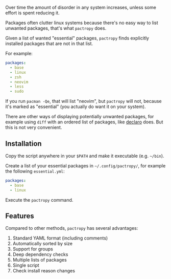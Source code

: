 Over time the amount of disorder in any system increases, unless some effort is
spent reducing it.

Packages often clutter linux systems because there's no easy way to list
unwanted packages, that's what `pactropy` does.

Given a list of wanted "essential" packages, `pactropy` finds explicitly
installed packages that are not in that list.

For example:

```yaml
packages:
  - base
  - linux
  - zsh
  - neovim
  - less
  - sudo
```

If you run `pacman -Qe`, that will list "neovim", but `pactropy` will not,
because it's marked as "essential" (you actually do want it on your system).

There are other ways of displaying potentially unwanted packages, for example
using `diff` with an ordered list of packages, like
[declaro](https://github.com/mantinhas/declaro) does. But this is not very
convenient.

## Installation

Copy the script anywhere in your `$PATH` and make it executable (e.g. `~/bin`).

Create a list of your essential packages in `~/.config/pactropy/`, for example
the following `essential.yml`:

```yaml
packages:
  - base
  - linux
```

Execute the `pactropy` command.

## Features

Compared to other methods, `pactropy` has several advantages:

1. Standard YAML format (including comments)
2. Automatically sorted by size
3. Support for groups
4. Deep dependency checks
5. Multiple lists of packages
6. Single script
7. Check install reason changes
